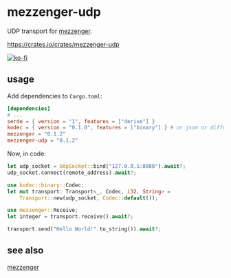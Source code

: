 # mezzenger-udp

UDP transport for [mezzenger](https://github.com/zduny/mezzenger).

https://crates.io/crates/mezzenger-udp

[![ko-fi](https://ko-fi.com/img/githubbutton_sm.svg)](https://ko-fi.com/O5O31JYZ4)

## usage

Add dependencies to `Cargo.toml`:

```toml
[dependencies]
# ...
serde = { version = "1", features = ["derive"] }
kodec = { version = "0.1.0", features = ["binary"] } # or json or different one from another crate...
mezzenger = "0.1.2"
mezzenger-udp = "0.1.2"
```

Now, in code:

```rust
let udp_socket = UdpSocket::bind("127.0.0.1:8080").await?;
udp_socket.connect(remote_address).await?;

use kodec::binary::Codec;
let mut transport: Transport<_, Codec, i32, String> =
    Transport::new(udp_socket, Codec::default());

use mezzenger::Receive;
let integer = transport.receive().await?;

transport.send("Hello World!".to_string()).await?;
```

## see also

[mezzenger](https://github.com/zduny/mezzenger)
